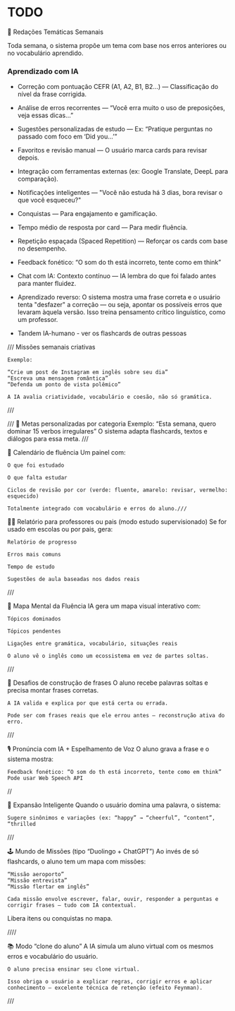# TODO
📝 Redações Temáticas Semanais

Toda semana, o sistema propõe um tema com base nos erros anteriores ou no vocabulário aprendido.

### Aprendizado com IA

- Correção com pontuação CEFR (A1, A2, B1, B2...) — Classificação do nível da frase corrigida.
- Análise de erros recorrentes — “Você erra muito o uso de preposições, veja essas dicas…”
- Sugestões personalizadas de estudo — Ex: “Pratique perguntas no passado com foco em ‘Did you…’”
- Favoritos e revisão manual — O usuário marca cards para revisar depois.
- Integração com ferramentas externas (ex: Google Translate, DeepL para comparação).
- Notificações inteligentes — "Você não estuda há 3 dias, bora revisar o que você esqueceu?"
- Conquistas — Para engajamento e gamificação.
- Tempo médio de resposta por card — Para medir fluência.
- Repetição espaçada (Spaced Repetition) — Reforçar os cards com base no desempenho.
- Feedback fonético: “O som do th está incorreto, tente como em think”    
- Chat com IA: Contexto contínuo — IA lembra do que foi falado antes para manter fluidez.
- Aprendizado reverso: O sistema mostra uma frase correta e o usuário tenta "desfazer" a correção — ou seja, apontar os possíveis erros que levaram àquela versão.
Isso treina pensamento crítico linguístico, como um professor.

- Tandem IA-humano - ver os flashcards de outras pessoas



///
Missões semanais criativas

    Exemplo:

    “Crie um post de Instagram em inglês sobre seu dia”
    “Escreva uma mensagem romântica”
    “Defenda um ponto de vista polêmico”

    A IA avalia criatividade, vocabulário e coesão, não só gramática.

///

///
🎯 Metas personalizadas por categoria
    Exemplo: “Esta semana, quero dominar 15 verbos irregulares”
    O sistema adapta flashcards, textos e diálogos para essa meta.
///

📅 Calendário de fluência
    Um painel com:

    O que foi estudado

    O que falta estudar

    Ciclos de revisão por cor (verde: fluente, amarelo: revisar, vermelho: esquecido)

    Totalmente integrado com vocabulário e erros do aluno.///

👨‍🏫 Relatório para professores ou pais (modo estudo supervisionado)
    Se for usado em escolas ou por pais, gera:

    Relatório de progresso

    Erros mais comuns

    Tempo de estudo

    Sugestões de aula baseadas nos dados reais
///



🧬 Mapa Mental da Fluência
    IA gera um mapa visual interativo com:

    Tópicos dominados

    Tópicos pendentes

    Ligações entre gramática, vocabulário, situações reais

    O aluno vê o inglês como um ecossistema em vez de partes soltas.
///

🧩 Desafios de construção de frases
    O aluno recebe palavras soltas e precisa montar frases corretas.

    A IA valida e explica por que está certa ou errada.

    Pode ser com frases reais que ele errou antes — reconstrução ativa do erro.
///

🎙️ Pronúncia com IA + Espelhamento de Voz
    O aluno grava a frase e o sistema mostra:

    Feedback fonético: “O som do th está incorreto, tente como em think”
    Pode usar Web Speech API
//

🧠 Expansão Inteligente
    Quando o usuário domina uma palavra, o sistema:

    Sugere sinônimos e variações (ex: “happy” → “cheerful”, “content”, “thrilled
///


🕹️ Mundo de Missões (tipo “Duolingo + ChatGPT”)
    Ao invés de só flashcards, o aluno tem um mapa com missões:

    “Missão aeroporto”
    “Missão entrevista”
    “Missão flertar em inglês”

    Cada missão envolve escrever, falar, ouvir, responder a perguntas e corrigir frases — tudo com IA contextual.

Libera itens ou conquistas no mapa.

////

📚 Modo “clone do aluno”
    A IA simula um aluno virtual com os mesmos erros e vocabulário do usuário.

    O aluno precisa ensinar seu clone virtual.

    Isso obriga o usuário a explicar regras, corrigir erros e aplicar conhecimento — excelente técnica de retenção (efeito Feynman).

///